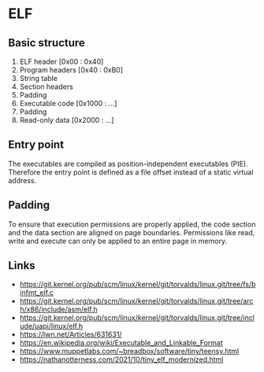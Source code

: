# ELF

## Basic structure

1. ELF header [0x00 : 0x40]
2. Program headers [0x40 : 0xB0]
3. String table
4. Section headers
5. Padding
6. Executable code [0x1000 : ...]
7. Padding
8. Read-only data [0x2000 : ...]

## Entry point

The executables are compiled as position-independent executables (PIE). Therefore the entry point is defined as a file offset instead of a static virtual address.

## Padding

To ensure that execution permissions are properly applied,
the code section and the data section are aligned on page boundaries. Permissions like read, write and execute can only be applied to an entire page in memory.

## Links

- https://git.kernel.org/pub/scm/linux/kernel/git/torvalds/linux.git/tree/fs/binfmt_elf.c
- https://git.kernel.org/pub/scm/linux/kernel/git/torvalds/linux.git/tree/arch/x86/include/asm/elf.h
- https://git.kernel.org/pub/scm/linux/kernel/git/torvalds/linux.git/tree/include/uapi/linux/elf.h
- https://lwn.net/Articles/631631/
- https://en.wikipedia.org/wiki/Executable_and_Linkable_Format
- https://www.muppetlabs.com/~breadbox/software/tiny/teensy.html
- https://nathanotterness.com/2021/10/tiny_elf_modernized.html